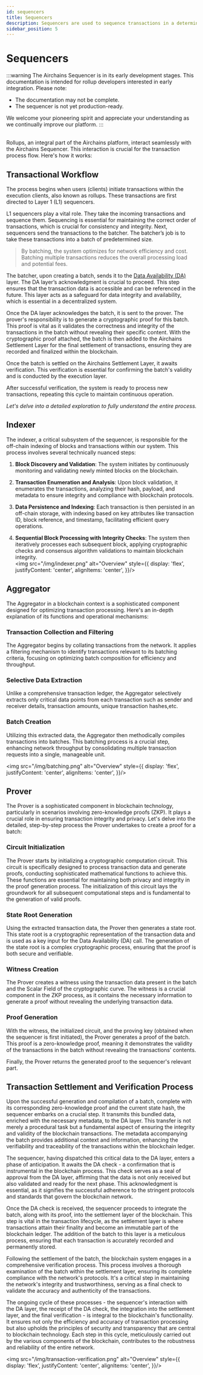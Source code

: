 ```yaml
---
id: sequencers
title: Sequencers
description: Sequencers are used to sequence transactions in a deterministic order.
sidebar_position: 5
---
```


# Sequencers

:::warning
The Airchains Sequencer is in its early development stages. This documentation is intended for rollup developers interested in early integration. Please note:

- The documentation may not be complete.
- The sequencer is not yet production-ready.

We welcome your pioneering spirit and appreciate your understanding as we continually improve our platform.
:::

<br/>
Rollups, an integral part of the Airchains platform, interact seamlessly with the Airchains Sequencer. This interaction is crucial for the transaction process flow. Here's how it works:

## Transactional Workflow

The process begins when users (clients) initiate transactions within the execution clients, also known as rollups. These transactions are first directed to Layer 1 (L1) sequencers.

L1 sequencers play a vital role. They take the incoming transactions and sequence them. Sequencing is essential for maintaining the correct order of transactions, which is crucial for consistency and integrity. Next, sequencers send the transactions to the batcher. The batcher’s job is to take these transactions into a batch of predetermined size.

> By batching, the system optimizes for network efficiency and cost. Batching multiple transactions reduces the overall processing load and potential fees.

The batcher, upon creating a batch, sends it to the [Data Availability (DA)](https://docs.airchains.io/concepts/data-availability) layer. The DA layer’s acknowledgment is crucial to proceed. This step ensures that the transaction data is accessible and can be referenced in the future. This layer acts as a safeguard for data integrity and availability, which is essential in a decentralized system.

Once the DA layer acknowledges the batch, it is sent to the prover. The prover's responsibility is to generate a cryptographic proof for this batch. This proof is vital as it validates the correctness and integrity of the transactions in the batch without revealing their specific content. With the cryptographic proof attached, the batch is then added to the Airchains Settlement Layer for the final settlement of transactions, ensuring they are recorded and finalized within the blockchain.

Once the batch is settled on the Airchains Settlement Layer, it awaits verification. This verification is essential for confirming the batch's validity and is conducted by the execution layer.

After successful verification, the system is ready to process new transactions, repeating this cycle to maintain continuous operation.

_Let's delve into a detailed exploration to fully understand the entire process._

## Indexer

The indexer, a critical subsystem of the sequencer, is responsible for the off-chain indexing of blocks and transactions within our system. This process involves several technically nuanced steps:

1. **Block Discovery and Validation**: The system initiates by continuously monitoring and validating newly minted blocks on the blockchain.

2. **Transaction Enumeration and Analysis**: Upon block validation, it enumerates the transactions, analyzing their hash, payload, and metadata to ensure integrity and compliance with blockchain protocols.

3. **Data Persistence and Indexing**: Each transaction is then persisted in an off-chain storage, with indexing based on key attributes like transaction ID, block reference, and timestamp, facilitating efficient query operations.

4. **Sequential Block Processing with Integrity Checks**: The system then iteratively processes each subsequent block, applying cryptographic checks and consensus algorithm validations to maintain blockchain integrity.
   <br/>
   <img src="/img/indexer.png" alt="Overview" style={{
       display: 'flex',
       justifyContent: 'center',
       alignItems: 'center',
   }}/>
   <br/>

## Aggregator

The Aggregator in a blockchain context is a sophisticated component designed for optimizing transaction processing. Here's an in-depth explanation of its functions and operational mechanisms:

### Transaction Collection and Filtering

The Aggregator begins by collating transactions from the network. It applies a filtering mechanism to identify transactions relevant to its batching criteria, focusing on optimizing batch composition for efficiency and throughput.

### Selective Data Extraction

Unlike a comprehensive transaction ledger, the Aggregator selectively extracts only critical data points from each transaction such as sender and receiver details, transaction amounts, unique transaction hashes,etc.

### Batch Creation

Utilizing this extracted data, the Aggregator then methodically compiles transactions into batches. This batching process is a crucial step, enhancing network throughput by consolidating multiple transaction requests into a single, manageable unit.

<img src="/img/batching.png" alt="Overview" style={{
       display: 'flex',
       justifyContent: 'center',
       alignItems: 'center',
   }}/>
<br/>

## Prover

The Prover is a sophisticated component in blockchain technology, particularly in scenarios involving zero-knowledge proofs (ZKP). It plays a crucial role in ensuring transaction integrity and privacy. Let's delve into the detailed, step-by-step process the Prover undertakes to create a proof for a batch:

### Circuit Initialization

The Prover starts by initializing a cryptographic computation circuit. This circuit is specifically designed to process transaction data and generate proofs, conducting sophisticated mathematical functions to achieve this. These functions are essential for maintaining both privacy and integrity in the proof generation process. The initialization of this circuit lays the groundwork for all subsequent computational steps and is fundamental to the generation of valid proofs.

### State Root Generation

Using the extracted transaction data, the Prover then generates a state root. This state root is a cryptographic representation of the transaction data and is used as a key input for the Data Availability (DA) call. The generation of the state root is a complex cryptographic process, ensuring that the proof is both secure and verifiable.

### Witness Creation

The Prover creates a witness using the transaction data present in the batch and the Scalar Field of the cryptographic curve. The witness is a crucial component in the ZKP process, as it contains the necessary information to generate a proof without revealing the underlying transaction data.

### Proof Generation

With the witness, the initialized circuit, and the proving key (obtained when the sequencer is first initiated), the Prover generates a proof of the batch. This proof is a zero-knowledge proof, meaning it demonstrates the validity of the transactions in the batch without revealing the transactions' contents.

Finally, the Prover returns the generated proof to the sequencer's relevant part.

## Transaction Settlement and Verification Process

Upon the successful generation and compilation of a batch, complete with its corresponding zero-knowledge proof and the current state hash, the sequencer embarks on a crucial step. It transmits this bundled data, enriched with the necessary metadata, to the DA layer. This transfer is not merely a procedural task but a fundamental aspect of ensuring the integrity and validity of the blockchain transactions. The metadata accompanying the batch provides additional context and information, enhancing the verifiability and traceability of the transactions within the blockchain ledger.

The sequencer, having dispatched this critical data to the DA layer, enters a phase of anticipation. It awaits the DA check - a confirmation that is instrumental in the blockchain process. This check serves as a seal of approval from the DA layer, affirming that the data is not only received but also validated and ready for the next phase. This acknowledgment is essential, as it signifies the successful adherence to the stringent protocols and standards that govern the blockchain network.

Once the DA check is received, the sequencer proceeds to integrate the batch, along with its proof, into the settlement layer of the blockchain. This step is vital in the transaction lifecycle, as the settlement layer is where transactions attain their finality and become an immutable part of the blockchain ledger. The addition of the batch to this layer is a meticulous process, ensuring that each transaction is accurately recorded and permanently stored.

Following the settlement of the batch, the blockchain system engages in a comprehensive verification process. This process involves a thorough examination of the batch within the settlement layer, ensuring its complete compliance with the network's protocols. It's a critical step in maintaining the network's integrity and trustworthiness, serving as a final check to validate the accuracy and authenticity of the transactions.

The ongoing cycle of these processes - the sequencer's interaction with the DA layer, the receipt of the DA check, the integration into the settlement layer, and the final verification - is integral to the blockchain's functionality. It ensures not only the efficiency and accuracy of transaction processing but also upholds the principles of security and transparency that are central to blockchain technology. Each step in this cycle, meticulously carried out by the various components of the blockchain, contributes to the robustness and reliability of the entire network.

<img src="/img/transaction-verification.png" alt="Overview" style={{
       display: 'flex',
       justifyContent: 'center',
       alignItems: 'center',
   }}/>
